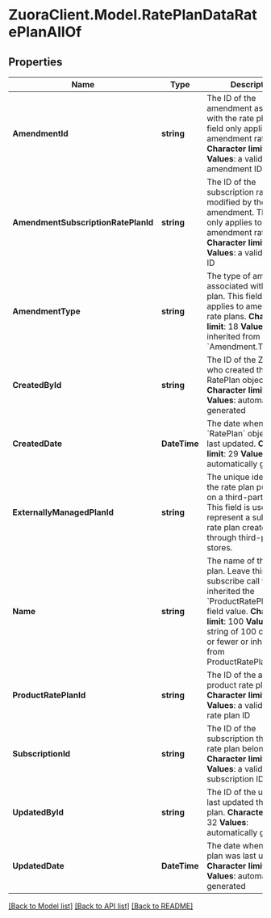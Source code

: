 # ZuoraClient.Model.RatePlanDataRatePlanAllOf

## Properties

Name | Type | Description | Notes
------------ | ------------- | ------------- | -------------
**AmendmentId** | **string** |  The ID of the amendment associated with the rate plan. This field only applies to amendment rate plans.   **Character limit**: 32   **Values**: a valid amendment ID  | [optional] 
**AmendmentSubscriptionRatePlanId** | **string** | The ID of the subscription rate plan modified by the amendment. This field only applies to amendment rate plans.  **Character limit**: 32   **Values**: a valid rate plan ID  | [optional] 
**AmendmentType** | **string** | The type of amendment associated with the rate plan. This field only applies to amendment rate plans.  **Character limit**: 18   **Values**: inherited from &#x60;Amendment.Type&#x60;  | [optional] 
**CreatedById** | **string** | The ID of the Zuora user who created the RatePlan object.  **Character limit**: 32   **Values**: automatically generated  | [optional] 
**CreatedDate** | **DateTime** | The date when the &#x60;RatePlan&#x60; object was last updated.  **Character limit**: 29   **Values**: automatically generated  | [optional] 
**ExternallyManagedPlanId** | **string** | The unique identifier for the rate plan purchased on a third-party store. This field is used to represent a subscription rate plan created through third-party stores.  | [optional] 
**Name** | **string** | The name of the rate plan. Leave this null in a subscribe call to inherited the &#x60;ProductRatePlan.Name&#x60; field value.  **Character limit**: 100   **Values**: a string of 100 characters or fewer or inherited from ProductRatePlan.Name  | [optional] 
**ProductRatePlanId** | **string** | The ID of the associated product rate plan.  **Character limit**: 32   **Values**: a valid product rate plan ID  | 
**SubscriptionId** | **string** | The ID of the subscription that the rate plan belongs to.  **Character limit**: 32   **Values**: a valid subscription ID  | [optional] 
**UpdatedById** | **string** |  The ID of the user who last updated the rate plan.   **Character limit**: 32   **Values**: automatically generated  | [optional] 
**UpdatedDate** | **DateTime** |  The date when the rate plan was last updated.   **Character limit**: 29   **Values**: automatically generated  | [optional] 

[[Back to Model list]](../README.md#documentation-for-models) [[Back to API list]](../README.md#documentation-for-api-endpoints) [[Back to README]](../README.md)

